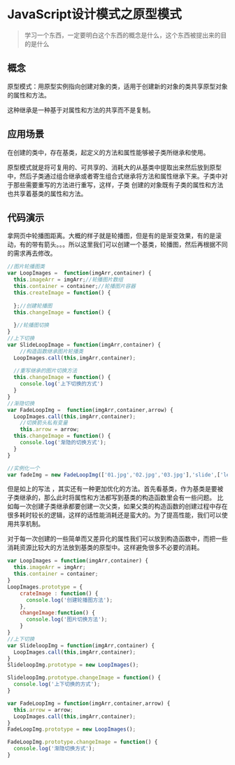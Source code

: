 # JavaScript设计模式之原型模式

> 学习一个东西，一定要明白这个东西的概念是什么，这个东西被提出来的目的是什么

## 概念

原型模式：用原型实例指向创建对象的类，适用于创建新的对象的类共享原型对象的属性和方法。

这种继承是一种基于对属性和方法的共享而不是复制。

## 应用场景

在创建的类中，存在基类，起定义的方法和属性能够被子类所继承和使用。

原型模式就是将可复用的、可共享的、消耗大的从基类中提取出来然后放到原型中，然后子类通过组合继承或者寄生组合式继承将方法和属性继承下来。子类中对于那些需要重写的方法进行重写，这样，子类
创建的对象既有子类的属性和方法也共享着基类的属性和方法。

## 代码演示

拿网页中轮播图距离。大概的样子就是轮播图，但是有的是渐变效果，有的是滚动，有的带有箭头。。。所以这里我们可以创建一个基类，轮播图，然后再根据不同的需求再去修改。



```javascript 1.6
//图片轮播图类
var LoopImages =  function(imgArr,container) {
  this.imageArr = imgArr;//轮播图片数组
  this.container = container;//轮播图片容器
  this.createImage = function() {
    
  };//创建轮播图
  this.changeImage = function() {
    
  }//轮播图切换
}
//上下切换
var SlideLoopImage = function(imgArr,container) {
    //构造函数继承图片轮播类
  LoopImages.call(this,imgArr,container);
  
  //重写继承的图片切换方法
  this.changeImage = function() {
    console.log('上下切换的方式')
  }
}
//渐隐切换
var FadeLoopImg =  function(imgArr,container,arrow) {
  LoopImages.call(this,imgArr,container);
    //切换箭头私有变量
    this.arrow = arrow;
  this.changeImage = function() {
    console.log('渐隐的切换方式');
  }
}

//实例化一个
var fadeImg = new FadeLoopImg(['01.jpg','02.jpg','03.jpg'],'slide',['left.jpg','right.jpg']);
```

但是如上的写法 ，其实还有一种更加优化的方法。首先看基类，作为基类是要被子类继承的，那么此时将属性和方法都写到基类的构造函数里会有一些问题。
比如每一次创建子类继承都要创建一次父类，如果父类的构造函数的创建过程中存在很多耗时较长的逻辑，这样的话性能消耗还是蛮大的。为了提高性能，我们可以使用共享机制。

对于每一次创建的一些简单而又差异化的属性我们可以放到构造函数中，而把一些消耗资源比较大的方法放到基类的原型中。这样避免很多不必要的消耗。

```javascript 1.6
var LoopImages = function(imgArr,container) {
  this.imageArr = imgArr;
  this.container = container;
}
LoopImages.prototype = {
    crateImage : function() {
      console.log('创建轮播图方法');
    },
    changeImage:function() {
      console.log('图片切换方法');
    }
}
//上下切换
var SlideloopImg = function(imgArr,container) {
  LoopImages.call(this,imgArr,container);
}
SlideloopImg.prototype = new LoopImages();

SlideloopImg.prototype.changeImage = function() {
  console.log('上下切换的方式');
}

var FadeLoopImg = function(imgArr,container,arrow) {
  this.arrow = arrow;
  LoopImages.call(this,imgArr,container);
}
FadeLoopImg.prototype = new LoopImages();

FadeLoopImg.prototype.changeImage = function() {
  console.log('渐隐切换方式');
}
```